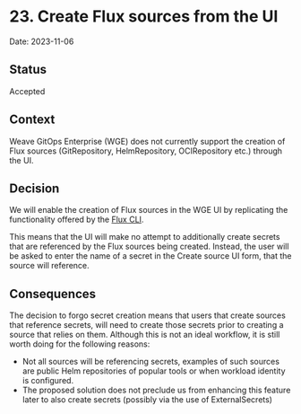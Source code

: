 # 23. Create Flux sources from the UI

Date: 2023-11-06

## Status

Accepted

## Context

Weave GitOps Enterprise (WGE) does not currently support the creation of Flux sources (GitRepository, HelmRepository, OCIRepository etc.) through the UI. 

## Decision

We will enable the creation of Flux sources in the WGE UI by replicating the functionality offered by the [Flux CLI](https://fluxcd.io/flux/cmd/flux_create_source/). 

This means that the UI will make no attempt to additionally create secrets that are referenced by the Flux sources being created. Instead, the user will be asked to enter the name of a secret in the Create source UI form, that the source will reference.


## Consequences

The decision to forgo secret creation means that users that create sources that reference secrets, will need to create those secrets prior to creating a source that relies on them. Although this is not an ideal workflow, it is still worth doing for the following reasons:
- Not all sources will be referencing secrets, examples of such sources are public Helm repositories of popular tools or when workload identity is configured.
- The proposed solution does not preclude us from enhancing this feature later to also create secrets (possibly via the use of ExternalSecrets)